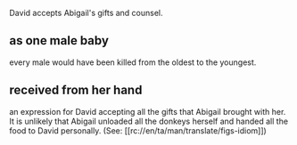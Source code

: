 David accepts Abigail's gifts and counsel.

## as one male baby ##

every male would have been killed from the oldest to the youngest.

## received from her hand ##

an expression for David accepting all the gifts that Abigail brought with her. It is unlikely that Abigail unloaded all the donkeys herself and handed all the food to David personally. (See: [[rc://en/ta/man/translate/figs-idiom]])